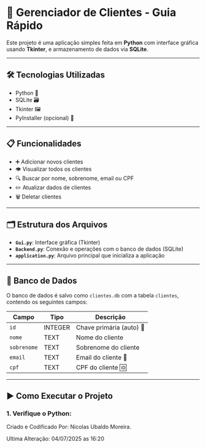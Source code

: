 # 👋 Gerenciador de Clientes - Guia Rápido

Este projeto é uma aplicação simples feita em **Python** com interface gráfica usando **Tkinter**, e armazenamento de dados via **SQLite**.

---

## 🛠️ Tecnologias Utilizadas
- Python 🐍  
- SQLite 🗃️  
- Tkinter 🖼️  
- PyInstaller (opcional) 💾

---

## 📋 Funcionalidades
- ➕ Adicionar novos clientes  
- 👁️ Visualizar todos os clientes  
- 🔍 Buscar por nome, sobrenome, email ou CPF  
- ✏️ Atualizar dados de clientes  
- 🗑️ Deletar clientes  

---

## 🗂️ Estrutura dos Arquivos

- **`Gui.py`**: Interface gráfica (Tkinter)
- **`Backend.py`**: Conexão e operações com o banco de dados (SQLite)
- **`application.py`**: Arquivo principal que inicializa a aplicação

---

## 🧱 Banco de Dados

O banco de dados é salvo como `clientes.db` com a tabela `clientes`, contendo os seguintes campos:

| Campo      | Tipo     | Descrição                    |
|------------|----------|------------------------------|
| `id`       | INTEGER  | Chave primária (auto) 🔑     |
| `nome`     | TEXT     | Nome do cliente              |
| `sobrenome`| TEXT     | Sobrenome do cliente         |
| `email`    | TEXT     | Email do cliente 📧          |
| `cpf`      | TEXT     | CPF do cliente 🆔            |

---

## ▶️ Como Executar o Projeto

### 1. Verifique o Python:

Criado e Codificado Por: Nicolas Ubaldo Moreira.

Ultima Alteração: 04/07/2025 as 16:20
